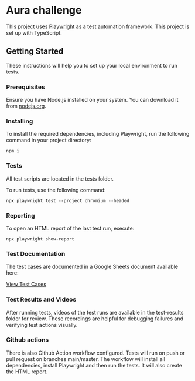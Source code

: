 # Aura challenge

This project uses [Playwright](https://playwright.dev/) as a test automation framework. This project is set up with TypeScript.

## Getting Started

These instructions will help you to set up your local environment to run tests.

### Prerequisites

Ensure you have Node.js installed on your system. You can download it from [nodejs.org](https://nodejs.org/).

### Installing

To install the required dependencies, including Playwright, run the following command in your project directory:

```
npm i
```

### Tests

All test scripts are located in the tests folder. 

To run tests, use the following command:

```
npx playwright test --project chromium --headed
```

### Reporting

To open an HTML report of the last test run, execute:

```
npx playwright show-report
```

### Test Documentation
The test cases are documented in a Google Sheets document available here:

[View Test Cases](https://docs.google.com/spreadsheets/d/1MhS4BRgEvJ0EzD6J39wSmxK4EebKpKENiMRTt8ltpqk/edit#gid=0)


### Test Results and Videos
After running tests, videos of the test runs are available in the test-results folder for review. These recordings are helpful for debugging failures and verifying test actions visually.

### Github actions

There is also Github Action workflow configured.
Tests will run on push or pull request on branches main/master. The workflow will install all dependencies, install Playwright and then run the tests. It will also create the HTML report.